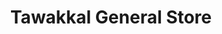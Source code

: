 ---
title: "Tawakkal General Store"
url: /karachi/tawakkal-general-store-w3r7-22g-l-62-federal-b-area-block-12-gulberg-town/
shop: general
---